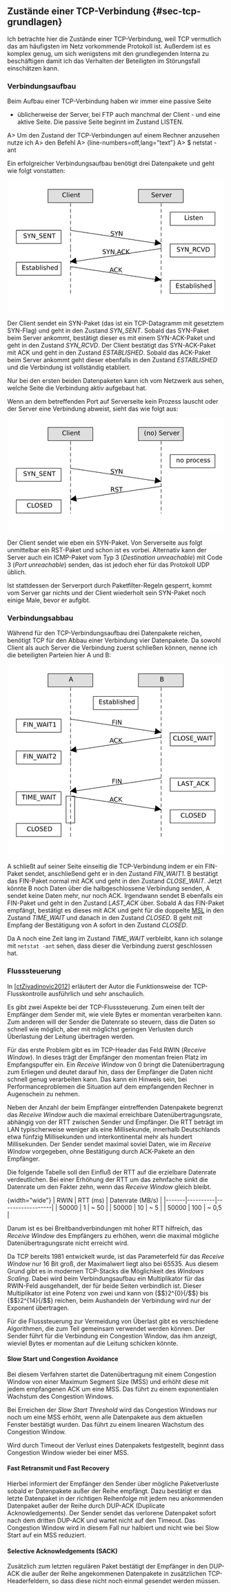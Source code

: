 
## Zustände einer TCP-Verbindung {#sec-tcp-grundlagen}

Ich betrachte hier die Zustände einer TCP-Verbindung, weil TCP vermutlich das
am häufigsten im Netz vorkommende Protokoll ist.
Außerdem ist es komplex genug, um sich wenigstens mit den grundlegenden
Interna zu beschäftigen damit ich das Verhalten der Beteiligten im Störungsfall
einschätzen kann.

### Verbindungsaufbau

Beim Aufbau einer TCP-Verbindung haben wir immer eine passive Seite
- üblicherweise der Server, bei FTP auch manchmal der Client - und eine aktive
Seite.
Die passive Seite beginnt im Zustand LISTEN.

A> Um den Zustand der TCP-Verbindungen auf einem Rechner anzusehen nutze ich
A> den Befehl
A>
{line-numbers=off,lang="text"}
A>     $ netstat -ant

Ein erfolgreicher Verbindungsaufbau benötigt drei Datenpakete und geht wie
folgt vonstatten:

![TCP Verbindungsaufbau](images/tcp-handshake.png)

Der Client sendet ein SYN-Paket (das ist ein TCP-Datagramm mit gesetztem
SYN-Flag) und geht in den Zustand *SYN_SENT*.
Sobald das SYN-Paket beim Server ankommt, bestätigt dieser es mit einem
SYN-ACK-Paket und geht in den Zustand *SYN_RCVD*.
Der Client bestätigt das SYN-ACK-Paket mit ACK und geht in den Zustand
*ESTABLISHED*.
Sobald das ACK-Paket beim Server ankommt geht dieser ebenfalls in den Zustand
*ESTABLISHED* und die Verbindung ist vollständig etabliert.

Nur bei den ersten beiden Datenpaketen kann ich vom Netzwerk aus sehen, welche
Seite die Verbindung aktiv aufgebaut hat.

Wenn an dem betreffenden Port auf Serverseite kein Prozess lauscht oder der
Server eine Verbindung abweist, sieht das wie folgt aus:

![TCP Verbindungsaufbau gescheitert](images/tcp-handshake-fail.png)

Der Client sendet wie eben ein SYN-Paket.
Von Serverseite aus folgt unmittelbar ein RST-Paket und schon ist es vorbei.
Alternativ kann der Server auch ein ICMP-Paket vom Typ 3 (*Destination
unreachable*) mit Code 3 (*Port unreachable*) senden, das ist jedoch eher für
das Protokoll UDP üblich.

Ist stattdessen der Serverport durch Paketfilter-Regeln gesperrt, kommt vom
Server gar nichts und der Client wiederholt sein SYN-Paket noch einige Male,
bevor er aufgibt.

### Verbindungsabbau

Während für den TCP-Verbindungsaufbau drei Datenpakete reichen, benötigt TCP
für den Abbau einer Verbindung vier Datenpakete.
Da sowohl Client als auch Server die Verbindung zuerst schließen können, nenne
ich die beteiligten Parteien hier A und B:

![TCP Verbindungsabbau](images/tcp-shutdown.png)

A schließt auf seiner Seite einseitig die TCP-Verbindung indem er ein
FIN-Paket sendet, anschließend geht er in den Zustand *FIN_WAIT1*.
B bestätigt das FIN-Paket normal mit ACK und geht in den Zustand *CLOSE_WAIT*.
Jetzt könnte B noch Daten über die halbgeschlossene Verbindung senden, A
sendet keine Daten mehr, nur noch ACK.
Irgendwann sendet B ebenfalls ein FIN-Paket und geht in den Zustand *LAST_ACK*
über.
Sobald A das FIN-Paket empfängt, bestätigt es dieses mit ACK und geht für die
doppelte [MSL](#glossar-msl) in den Zustand *TIME_WAIT* und danach in den
Zustand *CLOSED*.
B geht mit Empfang der Bestätigung von A sofort in den Zustand *CLOSED*.

Da A noch eine Zeit lang im Zustand *TIME_WAIT* verbleibt, kann ich solange
mit `netstat -ant` sehen, dass dieser die Verbindung
zuerst geschlossen hat.

### Flusssteuerung

In [[ctZivadinovic2012](#bib-ct-zivadinovic2012)] erläutert der Autor die
Funktionsweise der TCP-Flusskontrolle ausführlich und sehr anschaulich.

Es gibt zwei Aspekte bei der TCP-Flusssteuerung.
Zum einen teilt der Empfänger dem Sender mit, wie viele Bytes er momentan
verarbeiten kann.
Zum anderen will der Sender die Datenrate so steuern, dass die Daten so
schnell wie möglich, aber mit möglichst geringen Verlusten durch Überlastung
der Leitung übertragen werden.

Für das erste Problem gibt es im TCP-Header das Feld RWIN (*Receive Window*).
In dieses trägt der Empfänger den momentan freien Platz im Empfangspuffer ein.
Ein *Receive Window* von 0 bringt die Datenübertragung zum Erliegen und deutet
darauf hin, dass der Empfänger die Daten nicht schnell genug verarbeiten kann.
Das kann ein Hinweis sein, bei Performanceproblemen die Situation auf dem
empfangenden Rechner in Augenschein zu nehmen.

Neben der Anzahl der beim Empfänger eintreffenden Datenpakete begrenzt das
*Receive Window* auch die maximal erreichbare Datenübertragungsrate, abhängig von der RTT
zwischen Sender und Empfänger.
Die RTT beträgt im LAN typischerweise weniger als eine Millisekunde, innerhalb
Deutschlands etwa fünfzig Millisekunden und interkontinental mehr als hundert
Millisekunden.
Der Sender sendet maximal soviel Daten, wie im *Receive Window* vorgegeben,
ohne Bestätigung durch ACK-Pakete an den Empfänger.

Die folgende Tabelle soll den Einfluß der RTT auf die erzielbare Datenrate
verdeutlichen.
Bei einer Erhöhung der RTT um das zehnfache sinkt die Datenrate um den Fakter
zehn, wenn das *Receive Window* gleich bleibt.

{width="wide"}
|  RWIN | RTT (ms) | Datenrate (MB/s) |
|-------|----------|------------------|
| 50000 |        1 |             ~ 50 |
| 50000 |       10 |              ~ 5 |
| 50000 |      100 |            ~ 0,5 |

Darum ist es bei Breitbandverbindungen mit hoher RTT hilfreich, das
*Receive Window* des Empfängers zu erhöhen, wenn die maximal mögliche
Datenübertragungsrate nicht erreicht wird.

Da TCP bereits 1981 entwickelt wurde, ist das Parameterfeld für das *Receive
Window* nur 16 Bit groß, der Maximalwert liegt also bei 65535.
Aus diesem Grund gibt es in modernen TCP-Stacks die Möglichkeit des *Windows
Scaling*.
Dabei wird beim Verbindungsaufbau ein Multiplikator für das RWIN-Feld
ausgehandelt, der für beide Seiten verbindlich ist.
Dieser Multiplikator ist eine Potenz von zwei und kann von {$$}2^{0}{/$$} bis
{$$}2^{14}{/$$} reichen,
beim Aushandeln der Verbindung wird nur der Exponent übertragen.

Für die Flusssteuerung zur Vermeidung von Überlast gibt es verschiedene
Algorithmen, die zum Teil gemeinsam verwendet werden können.
Der Sender führt für die Verbindung ein Congestion Window, das ihm anzeigt,
wieviel Bytes er momentan auf die Leitung schicken könnte.

#### Slow Start und Congestion Avoidance

Bei diesem Verfahren startet die Datenübertragung mit einem Congestion Window
von einer Maximum Segment Size (MSS) und erhöht diese mit jedem empfangenen
ACK um eine MSS.
Das führt zu einem exponentialen Wachstum des Congestion Windows.

Bei Erreichen der *Slow Start Threshold* wird das Congestion Windows nur noch
um eine MSS erhöht, wenn alle Datenpakete aus dem aktuellen Fenster bestätigt
wurden. Das führt zu einem linearen Wachstum des Congestion Window.

Wird durch Timeout der Verlust eines Datenpakets festgestellt, beginnt dass
Congestion Window wieder bei einer MSS.

#### Fast Retransmit und Fast Recovery

Hierbei informiert der Empfänger den Sender über mögliche Paketverluste sobald
er Datenpakete außer der Reihe empfängt.
Dazu bestätigt er das letzte Datenpaket in der richtigen Reihenfolge mit jedem
neu ankommenden Datenpaket außer der Reihe durch DUP-ACK (Duplicate
Acknowledgements).
Der Sender sendet das verlorene Datenpaket sofort nach dem dritten DUP-ACK und
wartet nicht auf den Timeout.
Das Congestion Window wird in diesem Fall nur halbiert und nicht wie bei Slow
Start auf ein MSS reduziert.

#### Selective Acknowledgements (SACK)

Zusätzlich zum letzten regulären Paket bestätigt der Empfänger in den DUP-ACK
die außer der Reihe angekommenen Datenpakete in zusätzlichen
TCP-Headerfeldern, so dass diese nicht noch einmal gesendet werden müssen.

